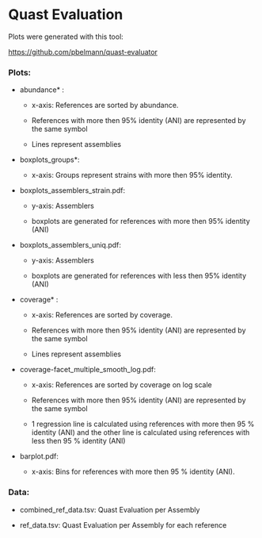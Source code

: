 # Quast Evaluation

Plots were generated with this tool:

https://github.com/pbelmann/quast-evaluator

### Plots:

* abundance* :

   * x-axis: References are sorted by abundance.

   * References with more then 95% identity (ANI) are represented by the same symbol
   * Lines represent assemblies

* boxplots_groups*: 

   * x-axis: Groups represent strains with more then 95% identity.

* boxplots_assemblers_strain.pdf:

   * y-axis: Assemblers

   * boxplots are generated for references with more then 95% identity (ANI)

* boxplots_assemblers_uniq.pdf:

   * y-axis: Assemblers

   * boxplots are generated for references with less then 95% identity (ANI)

* coverage* :

   * x-axis: References are sorted by coverage.

   * References with more then 95% identity (ANI) are represented by the same symbol
   * Lines represent assemblies


* coverage-facet_multiple_smooth_log.pdf:
 
   * x-axis: References are sorted by coverage on log scale 

   * References with more then 95% identity (ANI) are represented by the same symbol
    
   * 1 regression line is calculated using references with more then 95 % identity (ANI) and the other line is calculated using references with less then 95 % identity (ANI)

* barplot.pdf:

   * x-axis: Bins for references with more then 95 % identity (ANI).

### Data:

* combined_ref_data.tsv: Quast Evaluation per Assembly

* ref_data.tsv: Quast Evaluation per Assembly for each reference

